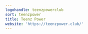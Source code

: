 ```yaml
---
logohandle: teenzpowerclub
sort: teenzpower
title: Teenz Power
website: 'https://teenzpower.club/'
---
```

